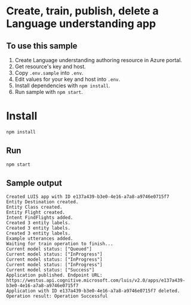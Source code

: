 # Create, train, publish, delete a Language understanding app

## To use this sample

1. Create Language understanding authoring resource in Azure portal.
1. Get resource's key and host.
1. Copy `.env.sample` into `.env`.
1. Edit values for your key and host into `.env`.
1. Install dependencies with `npm install`.
1. Run sample with `npm start`.

# Install

```javascript
npm install
```

## Run

```javascript
npm start
```

## Sample output

```console
Created LUIS app with ID e137a439-b3e0-4e16-a7a8-a9746e0715f7
Entity Destination created.
Entity Class created.
Entity Flight created.
Intent FindFlights added.
Created 3 entity labels.
Created 3 entity labels.
Created 3 entity labels.
Example utterances added.
Waiting for train operation to finish...
Current model status: ["Queued"]
Current model status: ["InProgress"]
Current model status: ["InProgress"]
Current model status: ["InProgress"]
Current model status: ["Success"]
Application published. Endpoint URL: https://westus.api.cognitive.microsoft.com/luis/v2.0/apps/e137a439-b3e0-4e16-a7a8-a9746e0715f7
Application with ID e137a439-b3e0-4e16-a7a8-a9746e0715f7 deleted. Operation result: Operation Successful
```

